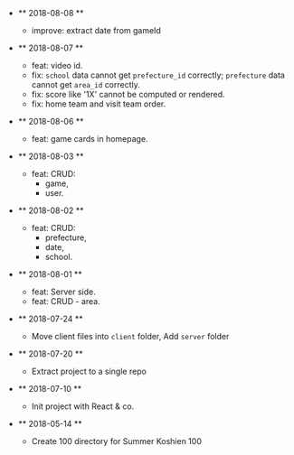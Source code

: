 - ** 2018-08-08 **
  - improve: extract date from gameId

- ** 2018-08-07 **
  - feat: video id.
  - fix: `school` data cannot get `prefecture_id` correctly; `prefecture` data cannot get `area_id` correctly.
  - fix: score like '1X' cannot be computed or rendered.
  - fix: home team and visit team order.

- ** 2018-08-06 **
  - feat: game cards in homepage.

- ** 2018-08-03 **
  - feat: CRUD:
      - game,
      - user.

- ** 2018-08-02 **
  - feat: CRUD:
    - prefecture,
    - date,
    - school.

- ** 2018-08-01 **
  - feat: Server side.
  - feat: CRUD - area.

- ** 2018-07-24 **
  - Move client files into `client` folder, Add `server` folder

- ** 2018-07-20 **
  - Extract project to a single repo

- ** 2018-07-10 **
  - Init project with React & co.

- ** 2018-05-14 **
  - Create 100 directory for Summer Koshien 100
